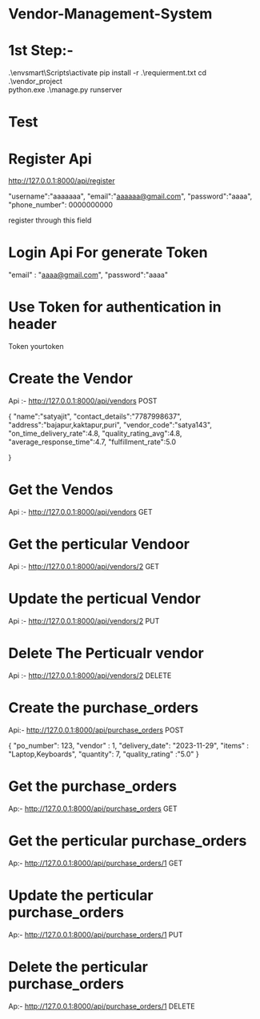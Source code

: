 # Vendor-Management-System

# 1st Step:-
.\envsmart\Scripts\activate
pip install -r .\requierment.txt
cd .\vendor_project\
python.exe .\manage.py runserver


# Test 

# Register Api 
http://127.0.0.1:8000/api/register

"username":"aaaaaaa",
"email":"aaaaaa@gmail.com",
"password":"aaaa",
"phone_number": 0000000000

register through this field 

# Login Api For generate Token

"email" : "aaaa@gmail.com",
"password":"aaaa"


# Use Token for authentication in header 
Token yourtoken


# Create the Vendor
Api :- http://127.0.0.1:8000/api/vendors 
POST

{
    "name":"satyajit",
    "contact_details":"7787998637",
    "address":"bajapur,kaktapur,puri",
    "vendor_code":"satya143",
    "on_time_delivery_rate":4.8,
    "quality_rating_avg":4.8,
    "average_response_time":4.7,
    "fulfillment_rate":5.0

}

# Get the Vendos 
Api :- http://127.0.0.1:8000/api/vendors
GET

# Get the perticular Vendoor 
Api :- http://127.0.0.1:8000/api/vendors/2
GET

# Update the perticual Vendor 
Api :- http://127.0.0.1:8000/api/vendors/2
PUT

# Delete The Perticualr vendor 
Api :- http://127.0.0.1:8000/api/vendors/2
DELETE


# Create the purchase_orders
Api:- http://127.0.0.1:8000/api/purchase_orders
POST

{
    "po_number": 123,
    "vendor" : 1,
    "delivery_date": "2023-11-29",
    "items" : "Laptop,Keyboards",
    "quantity": 7,
    "quality_rating" :"5.0"
}

# Get the purchase_orders
Ap:- http://127.0.0.1:8000/api/purchase_orders
GET


# Get the perticular purchase_orders
Ap:- http://127.0.0.1:8000/api/purchase_orders/1
GET

# Update the perticular purchase_orders
Ap:- http://127.0.0.1:8000/api/purchase_orders/1
PUT

# Delete the perticular purchase_orders
Ap:- http://127.0.0.1:8000/api/purchase_orders/1
DELETE

